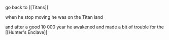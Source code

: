go back to [[Titans]]

when he stop moving he was on the Titan land 

and after a good 10 000 year he awakened and made a bit of trouble for the [[Hunter's Enclave]]
